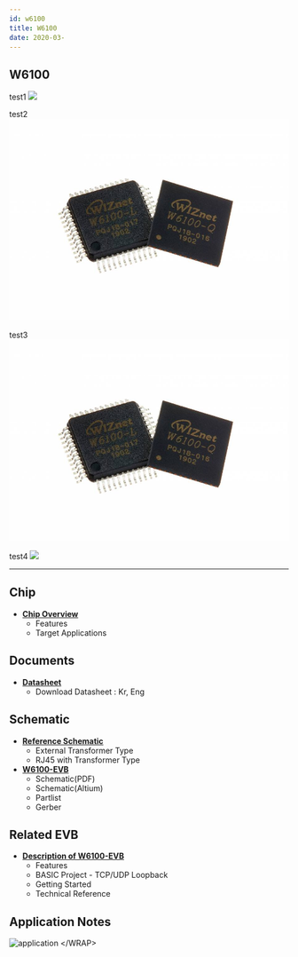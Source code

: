 ```yaml
---
id: w6100
title: W6100
date: 2020-03-
---
```



## W6100

test1
![](../../../../../static/img/w6100_4.jpg)

test2
![](./../../../../static/img/w6100_4.jpg)

test3
![](../../../../static/img/w6100_4.jpg)

test4
![](./../../../static/img/w6100_4.jpg)

-----

## Chip

  - **[Chip Overview](/products/w6100/overview/start)**
      - Features
      - Target Applications


## Documents

  - **[Datasheet](/products/w6100/datasheet/start)**
      - Download Datasheet : Kr, Eng

## Schematic

  - **[Reference Schematic](/products/w6100/refschematic)**
      - External Transformer Type
      - RJ45 with Transformer Type
  - **[W6100-EVB](https://github.com/Wiznet/Hardware-Files-of-WIZnet/tree/master/02_iEthernet/W6100)**
      - Schematic(PDF)
      - Schematic(Altium)
      - Partlist
      - Gerber

## Related EVB

  - **[Description of W6100-EVB](/products/w6100/w6100_evb/start)**
      - Features
      - BASIC Project - TCP/UDP Loopback
      - Getting Started
      - Technical Reference


## Application Notes

![application](/page\>products/w6100/application) \</WRAP\>
